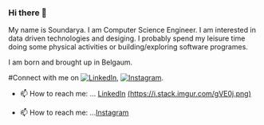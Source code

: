 ### Hi there 👋

<!--
**SoundaryaKhanapur/SoundaryaKhanapur** is a ✨ _special_ ✨ repository because its `README.md` (this file) appears on your GitHub profile.

Here are some ideas to get you started:

- 🔭 I’m currently working on ...
- 🌱 I’m currently learning ...
- 👯 I’m looking to collaborate on ...
- 🤔 I’m looking for help with ...
- 💬 Ask me about ...
- 📫 How to reach me: ...
- 😄 Pronouns: ...
- ⚡ Fun fact: ...
-->

My name is Soundarya. I am Computer Science Engineer. I am interested in data driven technologies and desiging. I probably spend my leisure time doing some physical activities or building/exploring software programes.

I am born and brought up in Belgaum. 


#Connect with me on 
[![LinkedIn][1.2]][1], [![Instagram][2.2]][2].

<!-- Icons -->

[1.2]: <img height="32" width="32" src="https://cdn.jsdelivr.net/npm/simple-icons@v3/icons/[LinkedIn].svg" />
[2.2]: <img height="32" width="32" src="https://cdn.jsdelivr.net/npm/simple-icons@v3/icons/[Instagram].svg" />

<!-- Links -->
[1]: htpps:linkedin.com/in/soundarya-khanapur/
[2]: https:instagram.com/smk.codes/

- 📫 How to reach me: ...
[LinkedIn](htpps:linkedin.com/in/soundarya-khanapur/)
[(https://i.stack.imgur.com/gVE0j.png)]()

- 📫 How to reach me: ...[Instagram](//instagram.com/smk.codes/)






